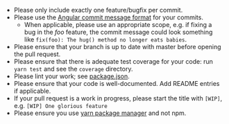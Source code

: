 - Please only include exactly one feature/bugfix per commit.
- Please use the [Angular commit message format](https://github.com/bcoe/conventional-changelog-standard/blob/61da424c2aabf93ff9302b42d6fc2c17ff95c087/convention.md) for your commits.
  - When applicable, please use an appropriate scope, e.g. if fixing a bug in the *foo* feature, the commit message could look something like `fix(foo): The hug() method no longer eats babies`.
- Please ensure that your branch is up to date with master before opening the pull request.
- Please ensure that there is adequate test coverage for your code: run `yarn test` and see the `coverage` directory.
- Please lint your work; see [package.json](https://github.com/Alorel/ngx-decorate-preprocessor/blob/master/package.json).
- Please ensure that your code is well-documented. Add README entries if applicable.
- If your pull request is a work in progress, please start the title with `[WIP]`, e.g. `[WIP] One glorious feature`
- Please ensure you use [yarn package manager](https://yarnpkg.com) and not npm.
